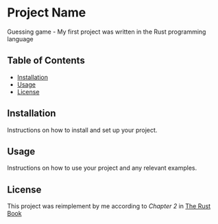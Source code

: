 # Project Name

Guessing game - My first project was written in the Rust programming language

## Table of Contents

- [Installation](#installation)
- [Usage](#usage)
- [License](#license)

## Installation

Instructions on how to install and set up your project.

## Usage

Instructions on how to use your project and any relevant examples.


## License

This project was reimplement by me according to *Chapter 2* in [The Rust Book](https://rust-book.cs.brown.edu/ch02-00-guessing-game-tutorial.html)
